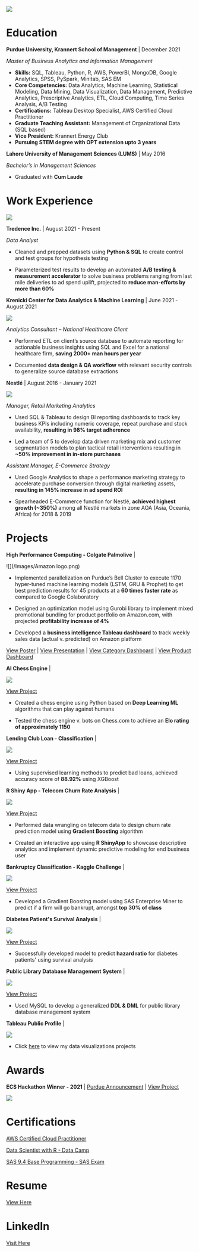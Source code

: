 
![](/Images/Usama_adobespark.png)

# Education 

**Purdue University, Krannert School of Management** | December 2021

*Master of Business Analytics and Information Management* 

- **Skills:** SQL, Tableau, Python, R, AWS, PowerBI, MongoDB, Google Analytics, SPSS, PySpark, Minitab, SAS EM
- **Core Competencies:** Data Analytics, Machine Learning, Statistical Modeling, Data Mining, Data Visualization, Data Management, Predictive Analytics, Prescriptive Analytics, ETL, Cloud Computing, Time Series Analysis, A/B Testing
- **Certifications:** Tableau Desktop Specialist, AWS Certified Cloud Practitioner 
- **Graduate Teaching Assistant:** Management of Organizational Data (SQL based) 
- **Vice President:** Krannert Energy Club
- **Pursuing STEM degree with OPT extension upto 3 years**



**Lahore University of Management Sciences (LUMS)** | May 2016

*Bachelor’s in Management Sciences* 

- Graduated with **Cum Laude**


# Work Experience

![](/Images/Logo_Horizontal-2.png)

**Tredence Inc.** | August 2021 - Present 

*Data Analyst*

- Cleaned and prepped datasets using **Python & SQL** to create control and test groups for hypothesis testing 

- Parameterized test results to develop an automated **A/B testing & measurement accelerator** to solve business problems ranging from last mile deliveries to ad spend uplift, projected to **reduce man-efforts by more than 60%** 



**Krenicki Center for Data Analytics & Machine Learning** | June 2021 - August 2021

![](/Images/KrannertLogo.png)

*Analytics Consultant – National Healthcare Client*

- Performed ETL on client’s source database to automate reporting for actionable business insights using SQL and Excel for a national healthcare firm, **saving 2000+ man hours per year**

- Documented **data design & QA workflow** with relevant security controls to generalize source database extractions




**Nestlé** |        August 2016 - January 2021

![](/Images/nestle-logo-black-and-white.png)

*Manager, Retail Marketing Analytics*

- Used SQL & Tableau to design BI reporting dashboards to track key business KPIs including numeric coverage, repeat purchase and stock availability, **resulting in 98% target adherence**
 
- Led a team of 5 to develop data driven marketing mix and customer segmentation models to plan tactical retail interventions resulting in **~50% improvement in in-store purchases**


*Assistant Manager, E-Commerce Strategy*

- Used Google Analytics to shape a performance marketing strategy to accelerate purchase conversion through digital marketing assets, **resulting in 145% increase in ad spend ROI**

- Spearheaded E-Commerce function for Nestlé, **achieved highest growth (~350%)** among all Nestlé markets in zone AOA (Asia, Oceania, Africa) for 2018 & 2019


# Projects

**High Performance Computing - Colgate Palmolive** |  

![](/Images/Amazon logo.png)


- Implemented parallelization on Purdue’s Bell Cluster to execute 1170 hyper-tuned machine learning models (LSTM, GRU & Prophet) to get best prediction results for 45 products at a **60 times faster rate** as compared to Google Colaboratory 

- Designed an optimization model using Gurobi library to implement mixed promotional bundling for product portfolio on Amazon.com, with projected **profitability increase of 4%**

- Developed a **business intelligence Tableau dashboard** to track weekly sales data (actual v. predicted) on Amazon platform


[View Poster](https://www.dropbox.com/s/j3msq5hbrbichii/Final%20Poster.pdf?dl=0) | [View Presentation](https://www.youtube.com/watch?v=fZuwZ3Bi9RE&t=43s&ab_channel=UsamaAther) | [View Category Dashboard](https://public.tableau.com/app/profile/usama.ather/viz/CategoryWiseDashboard/Dashboard1) | [View Product Dashboard](https://public.tableau.com/app/profile/usama.ather/viz/ProductWiseDashboard/Dashboard1) 



**AI Chess Engine** | 

![](/Images/Chess.jfif) 


[View Project](https://github.com/Usama93-PU/King-Slayer) 
 
- Created a chess engine using Python based on **Deep Learning ML** algorithms that can play against humans

- Tested the chess engine v. bots on Chess.com to achieve an **Elo rating of approximately 1150** 



**Lending Club Loan - Classification** |

![](/Images/download.png) 

[View Project](https://github.com/Usama93-PU/Lending-Club-Loan-Classification)

- Using supervised learning methods to predict bad loans, achieved accuracy score of **88.92%** using XGBoost



**R Shiny App - Telecom Churn Rate Analysis** |

![](/Images/Telecom-operators-and-reducing-customer-churn_adobespark.jfif) 




[View Project](https://github.com/Usama93-PU/R-ShinyApp-Telco-Churn-Rate)

- Performed data wrangling on telecom data to design churn rate prediction model using **Gradient Boosting** algorithm 

- Created an interactive app using **R ShinyApp** to showcase descriptive analytics and implement dynamic predictive modeling for end business user 



**Bankruptcy Classification - Kaggle Challenge** |

![](/Images/Kaggle_logo.png) 



[View Project](https://github.com/Usama93-PU/Bankruptcy-Classification-Kaggle-Challenge) 
- Developed a Gradient Boosting model using SAS Enterprise Miner to predict if a firm will go bankrupt, amongst **top 30% of class**





**Diabetes Patient's Survival Analysis** |

![](/Images/Diabetic_eye_disease_600_adobespark.jfif) 




[View Project](https://github.com/Usama93-PU/Diabetes-Patients-Survival-Analysis) 
- Successfully developed model to predict **hazard ratio** for diabetes patients' using survival analysis




**Public Library Database Management System** |

![](/Images/1280px-Seattle_Public_Library_logo.svg.png) 


[View Project](https://github.com/Usama93-PU/Public-Library-Database-Management-System)

- Used MySQL to develop a generalized **DDL & DML** for public library database management system



**Tableau Public Profile** |

![](/Images/tableaulogo_highres.png) 
- Click [here](https://public.tableau.com/app/profile/usama.ather) to view my data visualizations projects




# Awards

**ECS Hackathon Winner - 2021** | [Purdue Announcement](https://krannert.purdue.edu/news/features/home.php?story=7130) | [View Project](https://github.com/Usama93-PU/Espoir-Mental-Health-App)

![](/Images/ECS_adobespark.jfif)

# Certifications

[AWS Certified Cloud Practitioner](https://www.credly.com/earner/earned/badge/f4386342-84de-419e-9d11-8eb7f3512aea)

[Data Scientist with R - Data Camp](https://www.datacamp.com/statement-of-accomplishment/track/3d40ac666006b121e2b57c5df0d621c196eb83cf)

[SAS 9.4 Base Programming - SAS Exam](https://www.credly.com/badges/08c9c50a-0b1b-4d81-b34a-d2a35f10e756?source=linked_in_profile)


# Resume


[View Here](https://www.dropbox.com/s/ilsn4r3r7hm56v3/Usama%20Ather%20-%20Resume.pdf?dl=0)

# LinkedIn

[Visit Here](https://www.linkedin.com/in/usamaather/)

